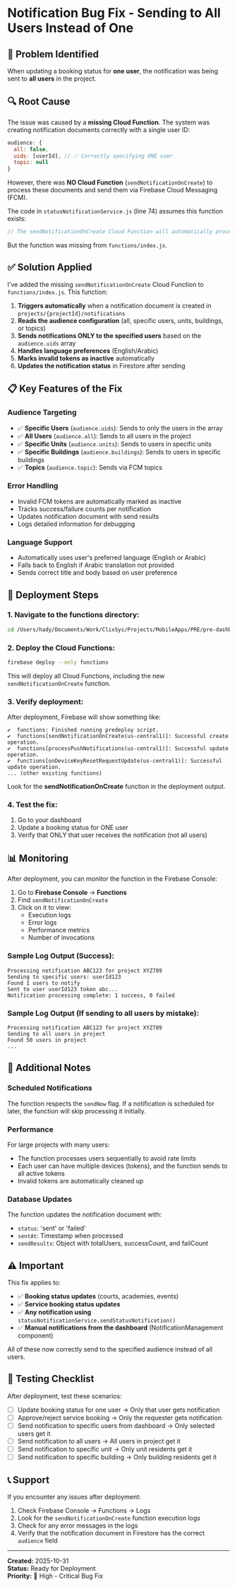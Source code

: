 # Notification Bug Fix - Sending to All Users Instead of One

## 🐛 **Problem Identified**

When updating a booking status for **one user**, the notification was being sent to **all users** in the project.

## 🔍 **Root Cause**

The issue was caused by a **missing Cloud Function**. The system was creating notification documents correctly with a single user ID:

```javascript
audience: {
  all: false,
  uids: [userId], // ✅ Correctly specifying ONE user
  topic: null
}
```

However, there was **NO Cloud Function** (`sendNotificationOnCreate`) to process these documents and send them via Firebase Cloud Messaging (FCM). 

The code in `statusNotificationService.js` (line 74) assumes this function exists:
```javascript
// The sendNotificationOnCreate Cloud Function will automatically process this
```

But the function was missing from `functions/index.js`.

## ✅ **Solution Applied**

I've added the missing `sendNotificationOnCreate` Cloud Function to `functions/index.js`. This function:

1. **Triggers automatically** when a notification document is created in `projects/{projectId}/notifications`
2. **Reads the audience configuration** (all, specific users, units, buildings, or topics)
3. **Sends notifications ONLY to the specified users** based on the `audience.uids` array
4. **Handles language preferences** (English/Arabic)
5. **Marks invalid tokens as inactive** automatically
6. **Updates the notification status** in Firestore after sending

## 📋 **Key Features of the Fix**

### Audience Targeting
- ✅ **Specific Users** (`audience.uids`): Sends to only the users in the array
- ✅ **All Users** (`audience.all`): Sends to all users in the project
- ✅ **Specific Units** (`audience.units`): Sends to users in specific units
- ✅ **Specific Buildings** (`audience.buildings`): Sends to users in specific buildings
- ✅ **Topics** (`audience.topic`): Sends via FCM topics

### Error Handling
- Invalid FCM tokens are automatically marked as inactive
- Tracks success/failure counts per notification
- Updates notification document with send results
- Logs detailed information for debugging

### Language Support
- Automatically uses user's preferred language (English or Arabic)
- Falls back to English if Arabic translation not provided
- Sends correct title and body based on user preference

## 🚀 **Deployment Steps**

### 1. Navigate to the functions directory:
```bash
cd /Users/hady/Documents/Work/ClixSys/Projects/MobileApps/PRE/pre-dashboard/functions
```

### 2. Deploy the Cloud Functions:
```bash
firebase deploy --only functions
```

This will deploy all Cloud Functions, including the new `sendNotificationOnCreate` function.

### 3. Verify deployment:
After deployment, Firebase will show something like:
```
✔  functions: Finished running predeploy script.
✔  functions[sendNotificationOnCreate(us-central1)]: Successful create operation.
✔  functions[processPushNotifications(us-central1)]: Successful update operation.
✔  functions[onDeviceKeyResetRequestUpdate(us-central1)]: Successful update operation.
... (other existing functions)
```

Look for the **sendNotificationOnCreate** function in the deployment output.

### 4. Test the fix:
1. Go to your dashboard
2. Update a booking status for ONE user
3. Verify that ONLY that user receives the notification (not all users)

## 📊 **Monitoring**

After deployment, you can monitor the function in the Firebase Console:

1. Go to **Firebase Console** → **Functions**
2. Find `sendNotificationOnCreate`
3. Click on it to view:
   - Execution logs
   - Error logs
   - Performance metrics
   - Number of invocations

### Sample Log Output (Success):
```
Processing notification ABC123 for project XYZ789
Sending to specific users: userId123
Found 1 users to notify
Sent to user userId123 token abc...
Notification processing complete: 1 success, 0 failed
```

### Sample Log Output (If sending to all users by mistake):
```
Processing notification ABC123 for project XYZ789
Sending to all users in project
Found 50 users in project
...
```

## 🔧 **Additional Notes**

### Scheduled Notifications
The function respects the `sendNow` flag. If a notification is scheduled for later, the function will skip processing it initially.

### Performance
For large projects with many users:
- The function processes users sequentially to avoid rate limits
- Each user can have multiple devices (tokens), and the function sends to all active tokens
- Invalid tokens are automatically cleaned up

### Database Updates
The function updates the notification document with:
- `status`: 'sent' or 'failed'
- `sentAt`: Timestamp when processed
- `sendResults`: Object with totalUsers, successCount, and failCount

## ⚠️ **Important**

This fix applies to:
- ✅ **Booking status updates** (courts, academies, events)
- ✅ **Service booking status updates**
- ✅ **Any notification using** `statusNotificationService.sendStatusNotification()`
- ✅ **Manual notifications from the dashboard** (NotificationManagement component)

All of these now correctly send to the specified audience instead of all users.

## 🧪 **Testing Checklist**

After deployment, test these scenarios:

- [ ] Update booking status for one user → Only that user gets notification
- [ ] Approve/reject service booking → Only the requester gets notification  
- [ ] Send notification to specific users from dashboard → Only selected users get it
- [ ] Send notification to all users → All users in project get it
- [ ] Send notification to specific unit → Only unit residents get it
- [ ] Send notification to specific building → Only building residents get it

## 📞 **Support**

If you encounter any issues after deployment:

1. Check Firebase Console → Functions → Logs
2. Look for the `sendNotificationOnCreate` function execution logs
3. Check for any error messages in the logs
4. Verify that the notification document in Firestore has the correct `audience` field

---

**Created:** 2025-10-31  
**Status:** Ready for Deployment  
**Priority:** 🔴 High - Critical Bug Fix

